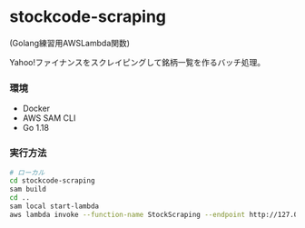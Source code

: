 # stockcode-scraping

(Golang練習用AWSLambda関数)

Yahoo!ファイナンスをスクレイピングして銘柄一覧を作るバッチ処理。

### 環境
* Docker
* AWS SAM CLI
* Go 1.18
### 実行方法
```bash
# ローカル
cd stockcode-scraping
sam build
cd ..
sam local start-lambda
aws lambda invoke --function-name StockScraping --endpoint http://127.0.0.1:3001/ output.txt
```
